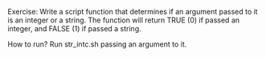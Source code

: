 Exercise:
   Write a script function that determines if an argument passed to it is an integer or a string. The function will return TRUE (0) if passed an integer, and FALSE (1) if passed a string.


How to run?
   Run str_intc.sh passing an argument to it.
